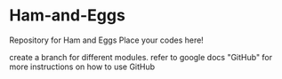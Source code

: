 # Ham-and-Eggs
Repository for Ham and Eggs
Place your codes here!

create a branch for different modules.
refer to google docs "GitHub" for more instructions on how to use GitHub
